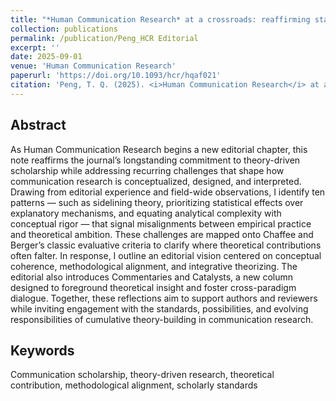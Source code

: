 ```yaml
---
title: "*Human Communication Research* at a crossroads: reaffirming standards, reimagining possibilities"
collection: publications
permalink: /publication/Peng_HCR Editorial
excerpt: ''
date: 2025-09-01
venue: 'Human Communication Research'
paperurl: 'https://doi.org/10.1093/hcr/hqaf021'
citation: 'Peng, T. Q. (2025). <i>Human Communication Research</i> at a crossroads: reaffirming standards, reimagining possibilities. <i>Human Communication Research</i>.'
---
```


Abstract
-----
As Human Communication Research begins a new editorial chapter, this note reaffirms the journal’s longstanding commitment to theory-driven scholarship while addressing recurring challenges that shape how communication research is conceptualized, designed, and interpreted. Drawing from editorial experience and field-wide observations, I identify ten patterns — such as sidelining theory, prioritizing statistical effects over explanatory mechanisms, and equating analytical complexity with conceptual rigor — that signal misalignments between empirical practice and theoretical ambition. These challenges are mapped onto Chaffee and Berger’s classic evaluative criteria to clarify where theoretical contributions often falter. In response, I outline an editorial vision centered on conceptual coherence, methodological alignment, and integrative theorizing. The editorial also introduces Commentaries and Catalysts, a new column designed to foreground theoretical insight and foster cross-paradigm dialogue. Together, these reflections aim to support authors and reviewers while inviting engagement with the standards, possibilities, and evolving responsibilities of cumulative theory-building in communication research.


Keywords
----- 
Communication scholarship, theory-driven research, theoretical contribution, methodological alignment, scholarly standards

